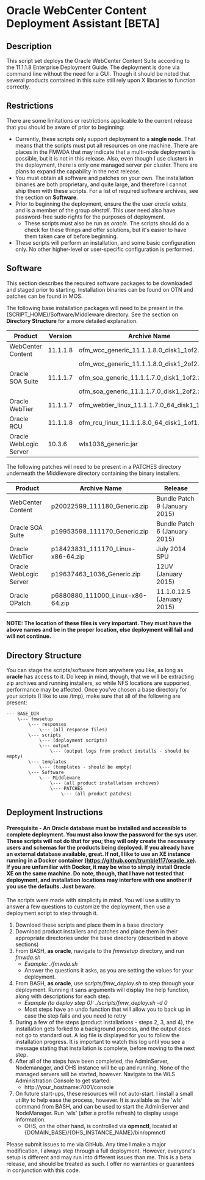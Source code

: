 # Oracle WebCenter Content Deployment Assistant [BETA]

## Description
This script set deploys the Oracle WebCenter Content Suite according to the 11.1.1.8 Enterprise Deployment Guide. The deployment is done via command line without the need for a GUI. Though it should be noted that several products contained in this suite still rely upon X libraries to function correctly.

## Restrictions
There are some limitations or restrictions applicable to the current release that you should be aware of prior to beginning:

* Currently, these scripts only support deployment to a **single node**. That means that the scripts must put all resources on one machine. There are places in the FMWDA that may indicate that a multi-node deployment is possible, but it is not in this release. Also, even though I use clusters in the deployment, there is only one managed server per cluster. There are plans to expand the capability in the next release.
* You must obtain all software and patches on your own. The installation binaries are both proprietary, and quite large, and therefore I cannot ship them with these scripts. For a list of required software archives, see the section on **Software**.
* Prior to beginning the deployment, ensure the the user *oracle* exists, and is a member of the group *oinstall*. This user need also have password-free sudo rights for the purposes of deployment. 
	* These scripts must also be run as *oracle*. The scripts should do a check for these things and offer solutions, but it's easier to have them taken care of before beginning.
* These scripts will perform an installation, and some basic configuration only. No other higher-level or user-specific configuration is performed.

## Software
This section describes the required software packages to be downloaded and staged prior to starting. Installation binaries can be found on OTN and patches can be found in MOS.

The following base installation packages will need to be present in the {SCRIPT_HOME}/Software/Middleware directory. See the section on **Directory Structure** for a more detailed explanation.

| Product | Version | Archive Name |
| ------- | ------- | ------------ |
| WebCenter Content | 11.1.1.8 | ofm_wcc_generic_11.1.1.8.0_disk1_1of2.zip |
|                   |          | ofm_wcc_generic_11.1.1.8.0_disk1_2of2.zip |
| Oracle SOA Suite | 11.1.1.7 | ofm_soa_generic_11.1.1.7.0_disk1_1of2.zip |
|            |          | ofm_soa_generic_11.1.1.7.0_disk1_2of2.zip |
| Oracle WebTier | 11.1.1.7 | ofm_webtier_linux_11.1.1.7.0_64_disk1_1of1.zip |
| Oracle RCU | 11.1.1.8 | ofm_rcu_linux_11.1.1.8.0_64_disk1_1of1.zip |
| Oracle WebLogic Server | 10.3.6 | wls1036_generic.jar |

The following patches will need to be present in a PATCHES directory underneath the Middleware directory containing the binary installers.

| Product | Archive Name | Release |
| ------- | ------------ | ------------ |
| WebCenter Content | p20022599_111180_Generic.zip | Bundle Patch 9 (January 2015) |
| Oracle SOA Suite | p19953598_111170_Generic.zip | Bundle Patch 6 (January 2015) |
| Oracle WebTier | p18423831_111170_Linux-x86-64.zip | July 2014 SPU |
| Oracle WebLogic Server | p19637463_1036_Generic.zip | 12UV (January 2015) |
| Oracle OPatch | p6880880_111000_Linux-x86-64.zip | 11.1.0.12.5 (January 2015) |

#### NOTE: The location of these files is very important. They must have the above names and be in the proper location, else deployment will fail and will not continue.

## Directory Structure
You can stage the scripts/software from anywhere you like, as long as **oracle** has access to it. Do keep in mind, though, that we will be extracting zip archives and running installers, so while NFS locations are supported, performance may be affected. Once you've chosen a base directory for your scripts (I like to use /tmp), make sure that all of the following are present:

```
--- BASE_DIR
	\--- fmwsetup
		\--- responses
			\--- (all response files)
		\--- scripts
			\--- (deployment scripts)
			\--- output
				\--- (output logs from product installs - should be empty)
		\--- templates
			\--- (templates - should be empty)
		\--- Software
			\--- Middleware
				\--- (all product installation archives)
				\--- PATCHES
					\--- (all product patches)
```

## Deployment Instructions
#### Prerequisite - An Oracle database must be installed and accessible to complete deployment. You must also know the password for the sys user. These scripts will not do that for you; they will only create the necessary users and schemas for the products being deployed. If you already have an external database available, great. If not, I like to use an XE instance running in a Docker container (https://github.com/trumble117/oracle_xe). If you are unfamiliar with Docker, it may be wise to simply install Oracle XE on the same machine. Do note, though, that I have not tested that deployment, and installation locations may interfere with one another if you use the defaults. Just beware.

The scripts were made with simplicity in mind. You will use a utility to answer a few questions to customize the deployment, then use a deployment script to step through it.

1. Download these scripts and place them in a base directory
2. Download product installers and patches and place them in their appropriate directories under the base directory (described in above sections)
3. From BASH, **as oracle**, navigate to the *fmwsetup* directory, and run *fmwda.sh*
	- *Example: ./fmwda.sh*
	- Answer the questions it asks, as you are setting the values for your deployment.
4. From BASH, **as oracle**, use *scripts/fmw_deploy.sh* to step through your deployment. Running it sans arguments will display the help function, along with descriptions for each step.
	- *Example (to deploy step 0): ./scripts/fmw_deploy.sh -d 0*
	- Most steps have an undo function that will allow you to back up in case the step fails and you need to retry
5. During a few of the steps (product installations - steps 2, 3, and 4), the installation gets forked to a background process, and the output does not go to standard out. A log file is displayed for you to follow the installation progress. It is important to watch this log until you see a message stating that installation is complete, before moving to the next step.
6. After all of the steps have been completed, the AdminServer, Nodemanager, and OHS instance will be up and running. None of the managed servers will be started, however. Navigate to the WLS Administration Console to get started:
	- http://your_hostname:7001/console
7. On future start-ups, these resources will not auto-start. I install a small utility to help ease the process, however. It is available as the 'wls' command from BASH, and can be used to start the AdminServer and NodeManager. Run 'wls' (after a profile refresh) to display usage information.
	- OHS, on the other hand, is controlled via **opmnctl**, located at {DOMAIN_BASE}/{OHS_INSTANCE_NAME}/bin/opmnctl

Please submit issues to me via GitHub. Any time I make a major modification, I always step through a full deployment. However, everyone's setup is different and may run into different issues than me. This is a beta release, and should be treated as such. I offer no warranties or guarantees in conjunction with this code.